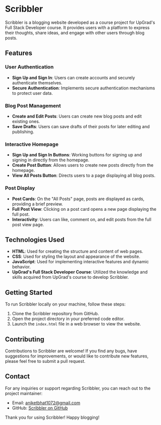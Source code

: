 # Scribbler

Scribbler is a blogging website developed as a course project for UpGrad's Full Stack Developer course. It provides users with a platform to express their thoughts, share ideas, and engage with other users through blog posts.

## Features

### User Authentication

- **Sign Up and Sign In**: Users can create accounts and securely authenticate themselves.
- **Secure Authentication**: Implements secure authentication mechanisms to protect user data.

### Blog Post Management

- **Create and Edit Posts**: Users can create new blog posts and edit existing ones.
- **Save Drafts**: Users can save drafts of their posts for later editing and publishing.

### Interactive Homepage

- **Sign Up and Sign In Buttons**: Working buttons for signing up and signing in directly from the homepage.
- **Create Post Button**: Allows users to create new posts directly from the homepage.
- **View All Posts Button**: Directs users to a page displaying all blog posts.

### Post Display

- **Post Cards**: On the "All Posts" page, posts are displayed as cards, providing a brief preview.
- **Full Post View**: Clicking on a post card opens a new page displaying the full post.
- **Interactivity**: Users can like, comment on, and edit posts from the full post view page.

## Technologies Used

- **HTML**: Used for creating the structure and content of web pages.
- **CSS**: Used for styling the layout and appearance of the website.
- **JavaScript**: Used for implementing interactive features and dynamic behavior.
- **UpGrad's Full Stack Developer Course**: Utilized the knowledge and skills acquired from UpGrad's course to develop Scribbler.

## Getting Started

To run Scribbler locally on your machine, follow these steps:

1. Clone the Scribbler repository from GitHub.
2. Open the project directory in your preferred code editor.
3. Launch the `index.html` file in a web browser to view the website.

## Contributing

Contributions to Scribbler are welcome! If you find any bugs, have suggestions for improvements, or would like to contribute new features, please feel free to submit a pull request.

## Contact

For any inquiries or support regarding Scribbler, you can reach out to the project maintainer:

- Email: aniketbhat1072@gmail.com
- GitHub: [Scribbler on GitHub](https://github.com/AniketBhat1072/Scribbler.git)

Thank you for using Scribbler! Happy blogging!
